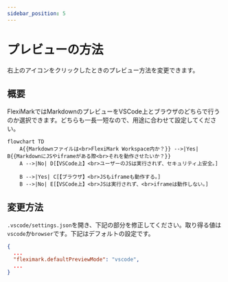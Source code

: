 ```yaml
---
sidebar_position: 5
---
```


# プレビューの方法

右上のアイコンをクリックしたときのプレビュー方法を変更できます。

## 概要

FlexiMarkではMarkdownのプレビューをVSCode上とブラウザのどちらで行うのか選択できます。どちらも一長一短なので、用途に合わせて設定してください。

```mermaid
flowchart TD
    A{{Markdownファイルは<br>FlexiMark Workspace内か？}} -->|Yes| B{{MarkdownにJSやiframeがある際<br>それを動作させたいか？}}
    A -->|No| D[【VSCode上】<br>ユーザーのJSは実行されず、セキュリティ上安全。]

    B -->|Yes| C[【ブラウザ】<br>JSもiframeも動作する。]
    B -->|No| E[【VSCode上】<br>JSは実行されず、<br>iframeは動作しない。]
```

## 変更方法

`.vscode/settings.json`を開き、下記の部分を修正してください。取り得る値は`vscode`か`browser`です。下記はデフォルトの設定です。
```json title=".vscode/settings.json" {3} 
{
  ...
  "fleximark.defaultPreviewMode": "vscode",
  ...
}
```